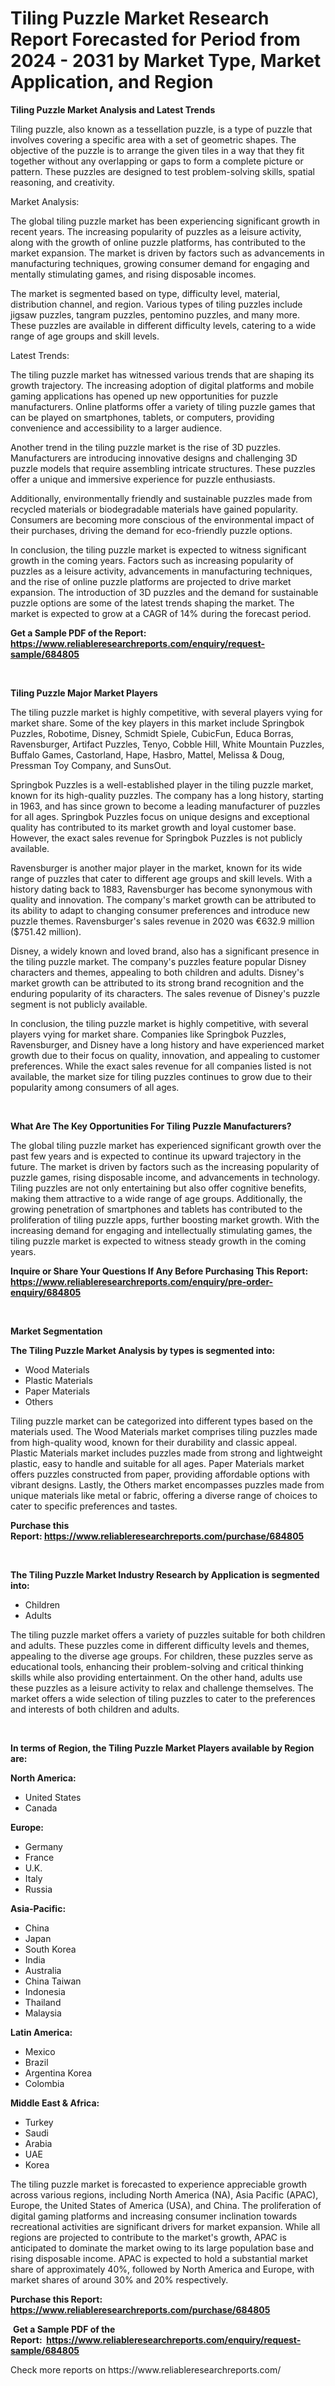 <p><h1>Tiling Puzzle Market Research Report Forecasted for Period from 2024 -  2031 by Market Type, Market Application, and Region</h1></p><p><strong>Tiling Puzzle Market Analysis and Latest Trends</strong></p>
<p><p>Tiling puzzle, also known as a tessellation puzzle, is a type of puzzle that involves covering a specific area with a set of geometric shapes. The objective of the puzzle is to arrange the given tiles in a way that they fit together without any overlapping or gaps to form a complete picture or pattern. These puzzles are designed to test problem-solving skills, spatial reasoning, and creativity.</p><p>Market Analysis:</p><p>The global tiling puzzle market has been experiencing significant growth in recent years. The increasing popularity of puzzles as a leisure activity, along with the growth of online puzzle platforms, has contributed to the market expansion. The market is driven by factors such as advancements in manufacturing techniques, growing consumer demand for engaging and mentally stimulating games, and rising disposable incomes.</p><p>The market is segmented based on type, difficulty level, material, distribution channel, and region. Various types of tiling puzzles include jigsaw puzzles, tangram puzzles, pentomino puzzles, and many more. These puzzles are available in different difficulty levels, catering to a wide range of age groups and skill levels.</p><p>Latest Trends:</p><p>The tiling puzzle market has witnessed various trends that are shaping its growth trajectory. The increasing adoption of digital platforms and mobile gaming applications has opened up new opportunities for puzzle manufacturers. Online platforms offer a variety of tiling puzzle games that can be played on smartphones, tablets, or computers, providing convenience and accessibility to a larger audience.</p><p>Another trend in the tiling puzzle market is the rise of 3D puzzles. Manufacturers are introducing innovative designs and challenging 3D puzzle models that require assembling intricate structures. These puzzles offer a unique and immersive experience for puzzle enthusiasts.</p><p>Additionally, environmentally friendly and sustainable puzzles made from recycled materials or biodegradable materials have gained popularity. Consumers are becoming more conscious of the environmental impact of their purchases, driving the demand for eco-friendly puzzle options.</p><p>In conclusion, the tiling puzzle market is expected to witness significant growth in the coming years. Factors such as increasing popularity of puzzles as a leisure activity, advancements in manufacturing techniques, and the rise of online puzzle platforms are projected to drive market expansion. The introduction of 3D puzzles and the demand for sustainable puzzle options are some of the latest trends shaping the market. The market is expected to grow at a CAGR of 14% during the forecast period.</p></p>
<p><strong>Get a Sample PDF of the Report:&nbsp; <a href="https://www.reliableresearchreports.com/enquiry/request-sample/684805">https://www.reliableresearchreports.com/enquiry/request-sample/684805</a></strong></p>
<p>&nbsp;</p>
<p><strong>Tiling Puzzle Major Market Players</strong></p>
<p><p>The tiling puzzle market is highly competitive, with several players vying for market share. Some of the key players in this market include Springbok Puzzles, Robotime, Disney, Schmidt Spiele, CubicFun, Educa Borras, Ravensburger, Artifact Puzzles, Tenyo, Cobble Hill, White Mountain Puzzles, Buffalo Games, Castorland, Hape, Hasbro, Mattel, Melissa & Doug, Pressman Toy Company, and SunsOut.</p><p>Springbok Puzzles is a well-established player in the tiling puzzle market, known for its high-quality puzzles. The company has a long history, starting in 1963, and has since grown to become a leading manufacturer of puzzles for all ages. Springbok Puzzles focus on unique designs and exceptional quality has contributed to its market growth and loyal customer base. However, the exact sales revenue for Springbok Puzzles is not publicly available.</p><p>Ravensburger is another major player in the market, known for its wide range of puzzles that cater to different age groups and skill levels. With a history dating back to 1883, Ravensburger has become synonymous with quality and innovation. The company's market growth can be attributed to its ability to adapt to changing consumer preferences and introduce new puzzle themes. Ravensburger's sales revenue in 2020 was €632.9 million ($751.42 million).</p><p>Disney, a widely known and loved brand, also has a significant presence in the tiling puzzle market. The company's puzzles feature popular Disney characters and themes, appealing to both children and adults. Disney's market growth can be attributed to its strong brand recognition and the enduring popularity of its characters. The sales revenue of Disney's puzzle segment is not publicly available.</p><p>In conclusion, the tiling puzzle market is highly competitive, with several players vying for market share. Companies like Springbok Puzzles, Ravensburger, and Disney have a long history and have experienced market growth due to their focus on quality, innovation, and appealing to customer preferences. While the exact sales revenue for all companies listed is not available, the market size for tiling puzzles continues to grow due to their popularity among consumers of all ages.</p></p>
<p>&nbsp;</p>
<p><strong>What Are The Key Opportunities For Tiling Puzzle Manufacturers?</strong></p>
<p><p>The global tiling puzzle market has experienced significant growth over the past few years and is expected to continue its upward trajectory in the future. The market is driven by factors such as the increasing popularity of puzzle games, rising disposable income, and advancements in technology. Tiling puzzles are not only entertaining but also offer cognitive benefits, making them attractive to a wide range of age groups. Additionally, the growing penetration of smartphones and tablets has contributed to the proliferation of tiling puzzle apps, further boosting market growth. With the increasing demand for engaging and intellectually stimulating games, the tiling puzzle market is expected to witness steady growth in the coming years.</p></p>
<p><strong>Inquire or Share Your Questions If Any Before Purchasing This Report: <a href="https://www.reliableresearchreports.com/enquiry/pre-order-enquiry/684805">https://www.reliableresearchreports.com/enquiry/pre-order-enquiry/684805</a></strong></p>
<p>&nbsp;</p>
<p><strong>Market Segmentation</strong></p>
<p><strong>The Tiling Puzzle Market Analysis by types is segmented into:</strong></p>
<p><ul><li>Wood Materials</li><li>Plastic Materials</li><li>Paper Materials</li><li>Others</li></ul></p>
<p><p>Tiling puzzle market can be categorized into different types based on the materials used. The Wood Materials market comprises tiling puzzles made from high-quality wood, known for their durability and classic appeal. Plastic Materials market includes puzzles made from strong and lightweight plastic, easy to handle and suitable for all ages. Paper Materials market offers puzzles constructed from paper, providing affordable options with vibrant designs. Lastly, the Others market encompasses puzzles made from unique materials like metal or fabric, offering a diverse range of choices to cater to specific preferences and tastes.</p></p>
<p><strong>Purchase this Report:&nbsp;<a href="https://www.reliableresearchreports.com/purchase/684805">https://www.reliableresearchreports.com/purchase/684805</a></strong></p>
<p>&nbsp;</p>
<p><strong>The Tiling Puzzle Market Industry Research by Application is segmented into:</strong></p>
<p><ul><li>Children</li><li>Adults</li></ul></p>
<p><p>The tiling puzzle market offers a variety of puzzles suitable for both children and adults. These puzzles come in different difficulty levels and themes, appealing to the diverse age groups. For children, these puzzles serve as educational tools, enhancing their problem-solving and critical thinking skills while also providing entertainment. On the other hand, adults use these puzzles as a leisure activity to relax and challenge themselves. The market offers a wide selection of tiling puzzles to cater to the preferences and interests of both children and adults.</p></p>
<p>&nbsp;</p>
<p><strong>In terms of Region, the Tiling Puzzle Market Players available by Region are:</strong></p>
<p>
    <p> <strong> North America: </strong>
        <ul>
            <li>United States</li>
            <li>Canada</li>
        </ul>
        </p> 
    <p> <strong> Europe: </strong>
        <ul>
            <li>Germany</li>
            <li>France</li>
            <li>U.K.</li>
            <li>Italy</li>
            <li>Russia</li>
        </ul>
        </p> 
    <p> <strong> Asia-Pacific: </strong>
        <ul>
            <li>China</li>
            <li>Japan</li>
            <li>South Korea</li>
            <li>India</li>
            <li>Australia</li>
            <li>China Taiwan</li>
            <li>Indonesia</li>
            <li>Thailand</li>
            <li>Malaysia</li>
        </ul>
        </p> 
    <p> <strong> Latin America: </strong>
        <ul>
            <li>Mexico</li>
            <li>Brazil</li>
            <li>Argentina Korea</li>
            <li>Colombia</li>
        </ul>
        </p> 
    <p> <strong> Middle East & Africa: </strong>
        <ul>
            <li>Turkey</li>
            <li>Saudi</li>
            <li>Arabia</li>
            <li>UAE</li>
            <li>Korea</li>
        </ul>
    </p>
    </p>
<p><p>The tiling puzzle market is forecasted to experience appreciable growth across various regions, including North America (NA), Asia Pacific (APAC), Europe, the United States of America (USA), and China. The proliferation of digital gaming platforms and increasing consumer inclination towards recreational activities are significant drivers for market expansion. While all regions are projected to contribute to the market's growth, APAC is anticipated to dominate the market owing to its large population base and rising disposable income. APAC is expected to hold a substantial market share of approximately 40%, followed by North America and Europe, with market shares of around 30% and 20% respectively.</p></p>
<p><strong>Purchase this Report: <a href="https://www.reliableresearchreports.com/purchase/684805">https://www.reliableresearchreports.com/purchase/684805</a></strong></p>
<p>&nbsp;<strong>Get a Sample PDF of the Report:&nbsp;&nbsp;<a href="https://www.reliableresearchreports.com/enquiry/request-sample/684805">https://www.reliableresearchreports.com/enquiry/request-sample/684805</a></strong></p>
<p><strong></strong></p>
<p>Check more reports on https://www.reliableresearchreports.com/</p>